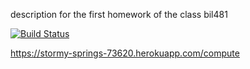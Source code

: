 description for the first homework of the class bil481


[![Build Status](https://travis-ci.org/rcsevinc/hw1.svg?branch=master)](https://travis-ci.org/rcsevinc/hw1)

https://stormy-springs-73620.herokuapp.com/compute
